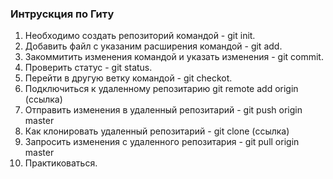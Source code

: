 ### Интрускция по  Гиту

1. Необходимо создать репозиторий командой - git init.
2. Добавить файл с указаним расширения командой - git add.
3. Закоммитить изменения командой и указать изменения - git commit. 
4. Проверить статус - git status.
5. Перейти в другую ветку командой - git checkot.
6. Подключиться к удаленному репозитарию git remote add origin (ссылка)
7. Отправить изменения в удаленный репозитарий - git push origin master
8. Как клонировать удаленный репозитарий - git clone (ссылка)
9. Запросить изменения с удаленного репозитария - git pull origin master
10. Практиковаться.
